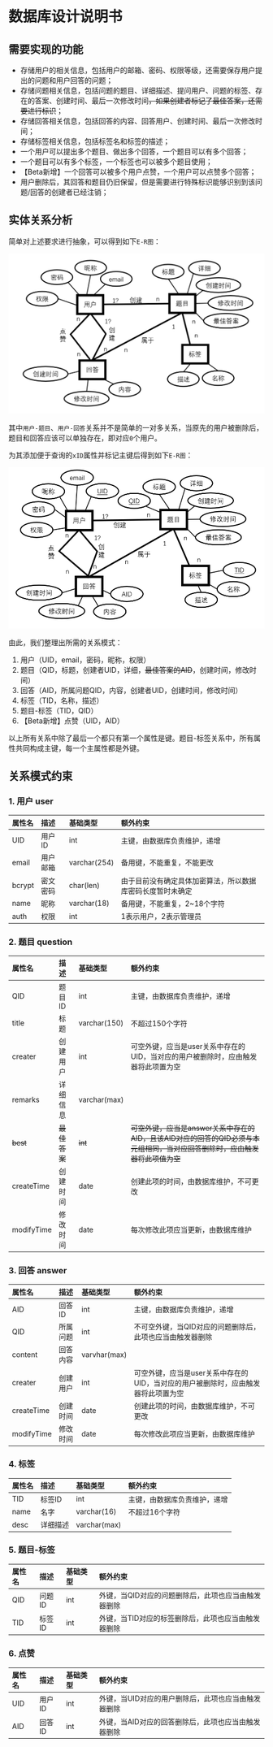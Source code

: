 # 数据库设计说明书

## 需要实现的功能

* 存储用户的相关信息，包括用户的邮箱、密码、权限等级，还需要保存用户提出的问题和用户回答的问题；
* 存储问题相关信息，包括问题的题目、详细描述、提问用户、问题的标签、存在的答案、创建时间、最后一次修改时间~~，如果创建者标记了最佳答案，还需要进行标识~~；
* 存储回答相关信息，包括回答的内容、回答用户、创建时间、最后一次修改时间；
* 存储标签相关信息，包括标签名和标签的描述；
* 一个用户可以提出多个题目、做出多个回答，一个题目可以有多个回答；
* 一个题目可以有多个标签，一个标签也可以被多个题目使用；
* 【Beta新增】一个回答可以被多个用户点赞，一个用户可以点赞多个回答；
* 用户删除后，其回答和题目仍旧保留，但是需要进行特殊标识能够识别到该问题/回答的创建者已经注销；

## 实体关系分析

简单对上述要求进行抽象，可以得到如下`E-R图`：

![E-R图-简单](../images/数据库设计说明书/E-R图-简单2.png)

其中`用户-题目`、`用户-回答`关系并不是简单的一对多关系，当原先的用户被删除后，题目和回答应该可以单独存在，即对应`0`个用户。

为其添加便于查询的`xID`属性并标记主键后得到如下`E-R图`：

![E-R图-ID](../images/数据库设计说明书/E-R图-ID2.png)

由此，我们整理出所需的关系模式：

1. 用户（UID，email，密码，昵称，权限）
2. 题目（QID，标题，创建者UID，详细，~~最佳答案的AID~~，创建时间，修改时间）
3. 回答（AID，所属问题QID，内容，创建者UID，创建时间，修改时间）
4. 标签（TID，名称，描述）
5. 题目-标签（TID，QID）
6. 【Beta新增】点赞（UID，AID）

以上所有关系中除了最后一个都只有第一个属性是键。题目-标签关系中，所有属性共同构成主键，每一个主属性都是外键。

## 关系模式约束

### 1. 用户 user

|属性名|描述|基础类型|额外约束|
|:-|:-|:-|:-|
|UID|用户ID|int|主键，由数据库负责维护，递增|
|email|用户邮箱|varchar(254)|备用键，不能重复，不能更改|
|bcrypt|密文密码|char(len)|由于目前没有确定具体加密算法，所以数据库密码长度暂时未确定|
|name|昵称|varchar(18)|备用键，不能重复，2~18个字符|
|auth|权限|int|1表示用户，2表示管理员|

### 2. 题目 question

|属性名|描述|基础类型|额外约束|
|:-|:-|:-|:-|
|QID|题目ID|int|主键，由数据库负责维护，递增|
|title|标题|varchar(150)|不超过150个字符|
|creater|创建用户|int|可空外键，应当是user关系中存在的UID，当对应的用户被删除时，应由触发器将此项置为空|
|remarks|详细信息|varchar(max)||
|~~best~~|~~最佳答案~~|~~int~~|~~可空外键，应当是answer关系中存在的AID，且该AID对应的回答的QID必须与本元组相同，当对应回答删除时，应由触发器将此项值为空~~|
|createTime|创建时间|date|创建此项的时间，由数据库维护，不可更改|
|modifyTime|修改时间|date|每次修改此项应当更新，由数据库维护|

### 3. 回答 answer

|属性名|描述|基础类型|额外约束|
|:-|:-|:-|:-|
|AID|回答ID|int|主键，由数据库负责维护，递增|
|QID|所属问题|int|不可空外键，当QID对应的问题删除后，此项也应当由触发器删除|
|content|回答内容|varvhar(max)||
|creater|创建用户|int|可空外键，应当是user关系中存在的UID，当对应的用户被删除时，应由触发器将此项置为空|
|createTime|创建时间|date|创建此项的时间，由数据库维护，不可更改|
|modifyTime|修改时间|date|每次修改此项应当更新，由数据库维护|


### 4. 标签

|属性名|描述|基础类型|额外约束|
|:-|:-|:-|:-|
|TID|标签ID|int|主键，由数据库负责维护，递增|
|name|名字|varchar(16)|不超过16个字符|
|desc|详细描述|varchar(max)||


### 5. 题目-标签

|属性名|描述|基础类型|额外约束|
|:-|:-|:-|:-|
|QID|问题ID|int|外键，当QID对应的问题删除后，此项也应当由触发器删除|
|TID|标签ID|int|外键，当TID对应的标签删除后，此项也应当由触发器删除|

### 6. 点赞

|属性名|描述|基础类型|额外约束|
|:-|:-|:-|:-|
|UID|用户ID|int|外键，当UID对应的用户删除后，此项也应当由触发器删除|
|AID|回答ID|int|外键，当AID对应的回答删除后，此项也应当由触发器删除|

